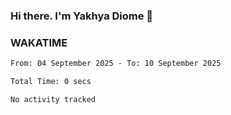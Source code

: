 ### Hi there. I'm Yakhya Diome 👋

### WAKATIME
<!--START_SECTION:waka-->

```txt
From: 04 September 2025 - To: 10 September 2025

Total Time: 0 secs

No activity tracked
```

<!--END_SECTION:waka-->
